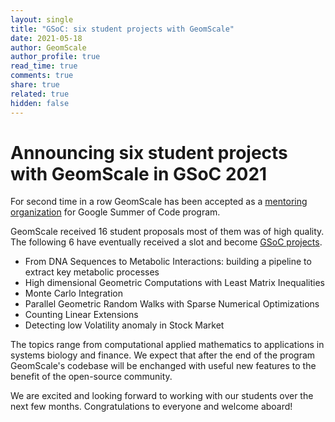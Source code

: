 ```yaml
---
layout: single
title: "GSoC: six student projects with GeomScale"
date: 2021-05-18
author: GeomScale
author_profile: true
read_time: true
comments: true
share: true
related: true
hidden: false
---
```



# Announcing six student projects with GeomScale in GSoC 2021

For second time in a row GeomScale has been accepted as a [mentoring
organization](https://summerofcode.withgoogle.com/organizations/5553085268623360/)
for Google Summer of Code program.

GeomScale received 16 student proposals most of them was of high quality.
The following 6 have eventually received a slot and become [GSoC projects](https://summerofcode.withgoogle.com/organizations/5553085268623360/#projects).

- From DNA Sequences to Metabolic Interactions: building a pipeline to extract key metabolic processes
- High dimensional Geometric Computations with Least Matrix Inequalities
- Monte Carlo Integration
- Parallel Geometric Random Walks with Sparse Numerical Optimizations
- Counting Linear Extensions
- Detecting low Volatility anomaly in Stock Market

The topics range from computational applied mathematics to applications in
systems biology and finance. We expect that after the end of the program
GeomScale's codebase will be enchanged with useful new features to the benefit
of the open-source community.

We are excited and looking forward to working with our students over the
next few months. Congratulations to everyone and welcome aboard!
